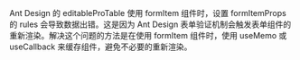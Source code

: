 Ant Design 的 editableProTable 使用 formItem 组件时，设置 formItemProps 的 rules 会导致数据出错。这是因为 Ant Design 表单验证机制会触发表单组件的重新渲染。解决这个问题的方法是在使用 formItem 组件时，使用 useMemo 或 useCallback 来缓存组件，避免不必要的重新渲染。
